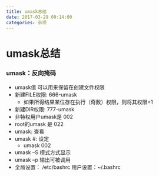 ```yaml
---
title: umask总结
date: 2017-03-29 09:14:00
categories: 杂项
---
```

# umask总结
### umask：反向掩码
- umask值 可以用来保留在创建文件权限
- 新建FILE权限: 666-umask
    - 如果所得结果某位存在执行（奇数）权限，则将其权限+1
- 新建DIR权限: 777-umask	
- 非特权用户umask是 002
- root的umask 是 022
- umask: 查看
- umask #: 设定
    - umask 002
- umask –S 模式方式显示
- umask –p 输出可被调用
- 全局设置： /etc/bashrc 用户设置：~/.bashrc